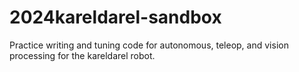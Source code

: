 # 2024kareldarel-sandbox
 Practice writing and tuning code for autonomous, teleop, and vision processing for the kareldarel robot.

